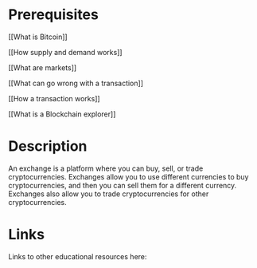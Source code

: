 # Prerequisites
[[What is Bitcoin]]


[[How supply and demand works]]


[[What are markets]]


[[What can go wrong with a transaction]]


[[How a transaction works]]


[[What is a Blockchain explorer]]

# Description
An exchange is a platform where you can buy, sell, or trade cryptocurrencies. Exchanges allow you to use different currencies to buy cryptocurrencies, and then you can sell them for a different currency. Exchanges also allow you to trade cryptocurrencies for other cryptocurrencies.

# Links
Links to other educational resources here: